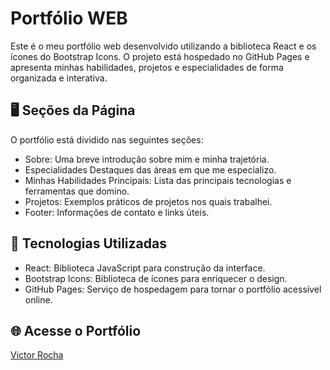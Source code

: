 

# Portfólio WEB
Este é o meu portfólio web desenvolvido utilizando a biblioteca React e os ícones do Bootstrap Icons. O projeto está hospedado no GitHub Pages e apresenta minhas habilidades, projetos e especialidades de forma organizada e interativa.

## 🖥️ Seções da Página
O portfólio está dividido nas seguintes seções:

- Sobre: Uma breve introdução sobre mim e minha trajetória.
- Especialidades Destaques das áreas em que me especializo.
- Minhas Habilidades Principais: Lista das principais tecnologias e ferramentas que domino.
- Projetos: Exemplos práticos de projetos nos quais trabalhei.
- Footer: Informações de contato e links úteis.

## 🚀 Tecnologias Utilizadas
- React: Biblioteca JavaScript para construção da interface.
- Bootstrap Icons: Biblioteca de ícones para enriquecer o design.
- GitHub Pages: Serviço de hospedagem para tornar o portfólio acessível online.

## 🌐 Acesse o Portfólio
[Victor Rocha](https://victor-rocha1.github.io/portifolio-victor2/)